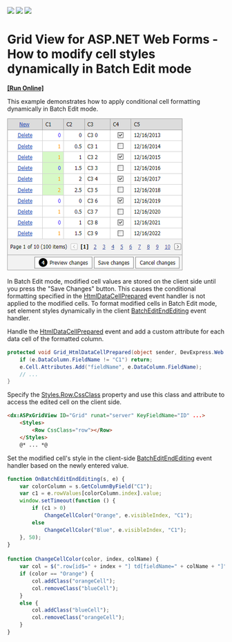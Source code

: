 <!-- default badges list -->
![](https://img.shields.io/endpoint?url=https://codecentral.devexpress.com/api/v1/VersionRange/128533526/17.2.10%2B)
[![](https://img.shields.io/badge/Open_in_DevExpress_Support_Center-FF7200?style=flat-square&logo=DevExpress&logoColor=white)](https://supportcenter.devexpress.com/ticket/details/T466715)
[![](https://img.shields.io/badge/📖_How_to_use_DevExpress_Examples-e9f6fc?style=flat-square)](https://docs.devexpress.com/GeneralInformation/403183)
<!-- default badges end -->
# Grid View for ASP.NET Web Forms - How to modify cell styles dynamically in Batch Edit mode
<!-- run online -->
**[[Run Online]](https://codecentral.devexpress.com/128533526/)**
<!-- run online end -->

This example demonstrates how to apply conditional cell formatting dynamically in Batch Edit mode.

![Formatted cells in batch edit mode](formatted-cells.png)

In Batch Edit mode, modified cell values are stored on the client side until you press the "Save Changes" button. This causes the conditional formatting specified in the [HtmlDataCellPrepared](https://documentation.devexpress.com/#aspnet/DevExpressWebASPxGridView_HtmlDataCellPreparedtopic) event handler is not applied to the modified cells. To format modified cells in Batch Edit mode, set element styles dynamically in the client [BatchEditEndEditing](https://documentation.devexpress.com/#AspNet/DevExpressWebScriptsASPxClientGridView_BatchEditEndEditingtopic) event handler.

Handle the [HtmlDataCellPrepared](https://documentation.devexpress.com/#aspnet/DevExpressWebASPxGridView_HtmlDataCellPreparedtopic) event and add a custom attribute for each data cell of the formatted column.


```csharp
protected void Grid_HtmlDataCellPrepared(object sender, DevExpress.Web.ASPxGridViewTableDataCellEventArgs e) {
    if (e.DataColumn.FieldName != "C1") return;
    e.Cell.Attributes.Add("fieldName", e.DataColumn.FieldName);
    // ...
}
```

Specify the [Styles.Row.CssClass](https://docs.microsoft.com/en-us/dotnet/api/system.web.ui.webcontrols.style.cssclass?view=netframework-4.8.1#System_Web_UI_WebControls_Style_CssClass) property and use this class and attribute to access the edited cell on the client side. 

```aspx
<dx:ASPxGridView ID="Grid" runat="server" KeyFieldName="ID" ...>
    <Styles>
        <Row CssClass="row"></Row>
    </Styles>
    @* ... *@
```

Set the modified cell's style in the client-side [BatchEditEndEditing](https://documentation.devexpress.com/#AspNet/DevExpressWebScriptsASPxClientGridView_BatchEditEndEditingtopic) event handler based on the newly entered value.

```js
function OnBatchEditEndEditing(s, e) {
    var colorColumn = s.GetColumnByField("C1");
    var c1 = e.rowValues[colorColumn.index].value;
    window.setTimeout(function () {
        if (c1 > 0)
            ChangeCellColor("Orange", e.visibleIndex, "C1");
        else
            ChangeCellColor("Blue", e.visibleIndex, "C1");
    }, 50);
}

function ChangeCellColor(color, index, colName) {
    var col = $(".row[id$=" + index + "] td[fieldName=" + colName + "]");
    if (color == "Orange") {
        col.addClass("orangeCell");
        col.removeClass("blueCell");
    }
    else {
        col.addClass("blueCell");
        col.removeClass("orangeCell");
    }
}
```
